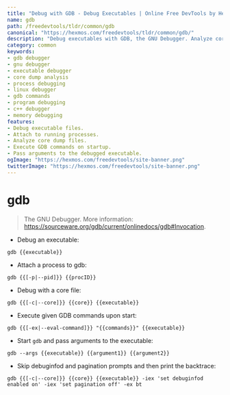 ```yaml
---
title: "Debug with GDB - Debug Executables | Online Free DevTools by Hexmos"
name: gdb
path: /freedevtools/tldr/common/gdb
canonical: "https://hexmos.com/freedevtools/tldr/common/gdb/"
description: "Debug executables with GDB, the GNU Debugger. Analyze core dumps and control execution flow for effective troubleshooting. Free online tool, no registration required."
category: common
keywords:
- gdb debugger
- gnu debugger
- executable debugger
- core dump analysis
- process debugging
- linux debugger
- gdb commands
- program debugging
- c++ debugger
- memory debugging
features:
- Debug executable files.
- Attach to running processes.
- Analyze core dump files.
- Execute GDB commands on startup.
- Pass arguments to the debugged executable.
ogImage: "https://hexmos.com/freedevtools/site-banner.png"
twitterImage: "https://hexmos.com/freedevtools/site-banner.png"
---
```


# gdb

> The GNU Debugger.
> More information: <https://sourceware.org/gdb/current/onlinedocs/gdb#Invocation>.

- Debug an executable:

`gdb {{executable}}`

- Attach a process to gdb:

`gdb {{[-p|--pid]}} {{procID}}`

- Debug with a core file:

`gdb {{[-c|--core]}} {{core}} {{executable}}`

- Execute given GDB commands upon start:

`gdb {{[-ex|--eval-command]}} "{{commands}}" {{executable}}`

- Start `gdb` and pass arguments to the executable:

`gdb --args {{executable}} {{argument1}} {{argument2}}`

- Skip debuginfod and pagination prompts and then print the backtrace:

`gdb {{[-c|--core]}} {{core}} {{executable}} -iex 'set debuginfod enabled on' -iex 'set pagination off' -ex bt`
